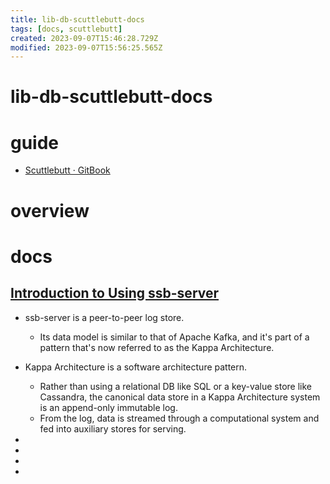 ```yaml
---
title: lib-db-scuttlebutt-docs
tags: [docs, scuttlebutt]
created: 2023-09-07T15:46:28.729Z
modified: 2023-09-07T15:56:25.565Z
---
```


# lib-db-scuttlebutt-docs

# guide

- [Scuttlebutt · GitBook](https://handbook.scuttlebutt.nz/)
# overview

# docs

## [Introduction to Using ssb-server](https://handbook.scuttlebutt.nz/guides/ssb-server/tutorial)

- ssb-server is a peer-to-peer log store. 
  - Its data model is similar to that of Apache Kafka, and it's part of a pattern that's now referred to as the Kappa Architecture.
- Kappa Architecture is a software architecture pattern. 
  - Rather than using a relational DB like SQL or a key-value store like Cassandra, the canonical data store in a Kappa Architecture system is an append-only immutable log. 
  - From the log, data is streamed through a computational system and fed into auxiliary stores for serving.




- 
- 
- 
- 
